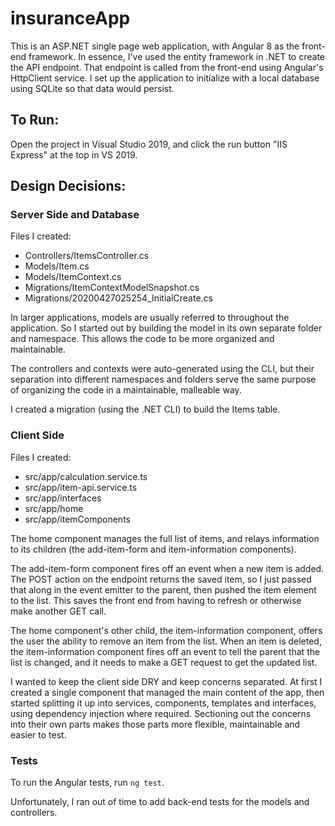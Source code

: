# insuranceApp

This is an ASP.NET single page web application, with Angular 8 as the front-end framework. In essence, I've used the entity framework in .NET to create the API endpoint. That endpoint is called from the front-end using Angular's HttpClient service. I set up the application to initialize with a local database using SQLite so that data would persist.

## To Run:

Open the project in Visual Studio 2019, and click the run button "IIS Express" at the top in VS 2019.

## Design Decisions:

### Server Side and Database

Files I created:
- Controllers/ItemsController.cs
- Models/Item.cs
- Models/ItemContext.cs
- Migrations/ItemContextModelSnapshot.cs
- Migrations/20200427025254_InitialCreate.cs

In larger applications, models are usually referred to throughout the application. So I started out by building the model in its own separate folder and namespace. This allows the code to be more organized and maintainable. 

The controllers and contexts were auto-generated using the CLI, but their separation into different namespaces and folders serve the same purpose of organizing the code in a maintainable, malleable way.

I created a migration (using the .NET CLI) to build the Items table.

### Client Side

Files I created:
- src/app/calculation.service.ts
- src/app/item-api.service.ts
- src/app/interfaces
- src/app/home
- src/app/itemComponents

The home component manages the full list of items, and relays information to its children (the add-item-form and item-information components). 

The add-item-form component fires off an event when a new item is added. The POST action on the endpoint returns the saved item, so I just passed that along in the event emitter to the parent, then pushed the item element to the list. This saves the front end from having to refresh or otherwise make another GET call.

The home component's other child, the item-information component, offers the user the ability to remove an item from the list. When an item is deleted, the item-information component fires off an event to tell the parent that the list is changed, and it needs to make a GET request to get the updated list.

I wanted to keep the client side DRY and keep concerns separated. At first I created a single component that managed the main content of the app, then started splitting it up into services, components, templates and interfaces, using dependency injection where required. Sectioning out the concerns into their own parts makes those parts more flexible, maintainable and easier to test. 

### Tests
To run the Angular tests, run `ng test`.

Unfortunately, I ran out of time to add back-end tests for the models and controllers.